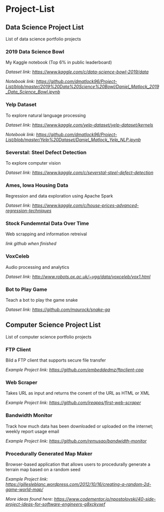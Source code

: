 # Project-List


## Data Science Project List
List of data science portfolio projects

### 2019 Data Science Bowl
My Kaggle notebook (Top 6% in public leaderboard)

*Dataset link: https://www.kaggle.com/c/data-science-bowl-2019/data*

*Notebook link: https://github.com/dmatlock96/Project-List/blob/master/2019%20Data%20Science%20Bowl/Daniel_Matlock_2019_Data_Science_Bowl.ipynb*

### Yelp Dataset
To explore natural language processing

*Dataset link: https://www.kaggle.com/yelp-dataset/yelp-dataset/kernels*

*Notebook link: https://github.com/dmatlock96/Project-List/blob/master/Yelp%20Dataset/Daniel_Matlock_Yelp_NLP.ipynb*

### Severstal: Steel Defect Detection
To explore computer vision

*Dataset link: https://www.kaggle.com/c/severstal-steel-defect-detection*

### Ames, Iowa Housing Data
Regression and data exploration using Apache Spark

*Dataset link: https://www.kaggle.com/c/house-prices-advanced-regression-techniques*

### Stock Fundemntal Data Over Time
Web scrapping and information retreival

*link github when finished*

### VoxCeleb
Audio processing and analytics

*Dataset link: http://www.robots.ox.ac.uk/~vgg/data/voxceleb/vox1.html*

### Bot to Play Game
Teach a bot to play the game snake

*Dataset link: https://github.com/maurock/snake-ga*


## Computer Science Project List
List of computer science portfolio projects


### FTP Client
Bild a FTP client that supports secure file transfer

*Example Project link: https://github.com/embeddedmz/ftpclient-cpp*

### Web Scraper
Takes URL as input and returns the conent of the URL as HTML or XML

*Example Project link: https://github.com/ireapps/first-web-scraper*

### Bandwidth Monitor
Track how much data has been downloaded or uploaded on the internet; weekly report usage email

*Example Project link: https://github.com/remusao/bandwidth-monitor*

### Procedurally Generated Map Maker
Browser-based application that allows users to procedurally generate a terrain map based on a random seed

*Example Project link: https://gillesleblanc.wordpress.com/2012/10/16/creating-a-random-2d-game-world-map/*


*More ideas found here: https://www.codementor.io/npostolovski/40-side-project-ideas-for-software-engineers-g8xckyxef*
